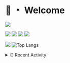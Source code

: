 # 👋 ・ Welcome
![](https://komarev.com/ghpvc/?username=Lorenzo0111)

![](https://img.shields.io/badge/Java-ED8B00?style=for-the-badge&logo=java&logoColor=white)
![](https://img.shields.io/badge/JavaScript-323330?style=for-the-badge&logo=javascript&logoColor=F7DF1E)
![](https://img.shields.io/badge/Node.js-339933?style=for-the-badge&logo=nodedotjs&logoColor=white)
![](https://img.shields.io/badge/React-20232A?style=for-the-badge&logo=react&logoColor=61DAFB)

[![](https://github-readme-stats.vercel.app/api?username=Lorenzo0111&show_icons=true&count_private=true)](https://github.com/Lorenzo0111)
![Top Langs](https://github-readme-stats.vercel.app/api/top-langs/?username=Lorenzo0111&layout=compact)

<details>
<summary>⏰ Recent Activity</summary>

<!--RECENT_ACTIVITY:start-->
1. ![prMerged] **Pull request merged:** [ZombieStriker/QualityArmory#225](https://github.com/ZombieStriker/QualityArmory/pull/225)
2. ![issueClosed] **Issue closed:** [ZombieStriker/QualityArmory#227](https://github.com/ZombieStriker/QualityArmory/issues/227)
3. ![comment] **Commented:** [ZombieStriker/QualityArmory#227](https://github.com/ZombieStriker/QualityArmory/issues/227#issuecomment-995466334)
4. ![prMerged] **Pull request merged:** [Lorenzo0111/RocketPlaceholders#55](https://github.com/Lorenzo0111/RocketPlaceholders/pull/55)
5. ![comment] **Commented:** [ZombieStriker/QualityArmory#227](https://github.com/ZombieStriker/QualityArmory/issues/227#issuecomment-994566542)
6. ![comment] **Commented:** [ZombieStriker/QualityArmory#227](https://github.com/ZombieStriker/QualityArmory/issues/227#issuecomment-994335670)
7. ![comment] **Commented:** [ZombieStriker/QualityArmory#227](https://github.com/ZombieStriker/QualityArmory/issues/227#issuecomment-993918258)
8. ![comment] **Commented:** [ZombieStriker/QualityArmory#226](https://github.com/ZombieStriker/QualityArmory/issues/226#issuecomment-993862948)
9. ![issueClosed] **Issue closed:** [ZombieStriker/QualityArmory#226](https://github.com/ZombieStriker/QualityArmory/issues/226)
10. ![comment] **Commented:** [sgtcaze/NametagEdit#552](https://github.com/sgtcaze/NametagEdit/issues/552#issuecomment-992805670)
<!--RECENT_ACTIVITY:end-->


<!--RECENT_ACTIVITY:last_update-->
Last Updated: Saturday, December 18th, 2021, 12:42:51 AM
<!--RECENT_ACTIVITY:last_update_end-->
</details>

[issueOpened]: https://cdn.jsdelivr.net/gh/Readme-Workflows/Readme-Icons@main/icons/octicons/IssueOpenedOld.svg
[issueClosed]: https://cdn.jsdelivr.net/gh/Readme-Workflows/Readme-Icons@main/icons/octicons/IssueClosedOld.svg

[prOpened]: https://cdn.jsdelivr.net/gh/Readme-Workflows/Readme-Icons@main/icons/octicons/PullRequestOpened.svg
[prClosed]: https://cdn.jsdelivr.net/gh/Readme-Workflows/Readme-Icons@main/icons/octicons/PullRequestClosed.svg
[prMerged]: https://cdn.jsdelivr.net/gh/Readme-Workflows/Readme-Icons@main/icons/octicons/PullRequestMerged.svg

[comment]: https://cdn.jsdelivr.net/gh/Readme-Workflows/Readme-Icons@main/icons/octicons/Comment.svg

[changesRequested]: https://cdn.jsdelivr.net/gh/Readme-Workflows/Readme-Icons@main/icons/octicons/RequestedChanges.svg
[approved]: https://cdn.jsdelivr.net/gh/Readme-Workflows/Readme-Icons@main/icons/octicons/ApprovedChanges.svg

[repoCreated]: https://cdn.jsdelivr.net/gh/Readme-Workflows/Readme-Icons@main/icons/octicons/Repository.svg
[release]: https://cdn.jsdelivr.net/gh/Readme-Workflows/Readme-Icons@main/icons/octicons/Release.svg
[star]: https://cdn.jsdelivr.net/gh/Readme-Workflows/Readme-Icons@main/icons/octicons/StarredRepository.svg
[wiki]: https://cdn.jsdelivr.net/gh/Readme-Workflows/Readme-Icons@main/icons/octicons/Wiki.svg
[fork]: https://cdn.jsdelivr.net/gh/Readme-Workflows/Readme-Icons@main/icons/octicons/ForkedRepository.svg
[people]: https://cdn.jsdelivr.net/gh/Readme-Workflows/Readme-Icons@main/icons/octicons/People.svg
